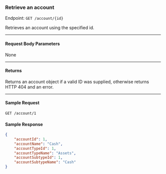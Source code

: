 ### Retrieve an account
Endpoint: `GET /account/{id}`

Retrieves an account using the specified id.
___
#### Request Body Parameters
None
___
#### Returns
Returns an account object if a valid ID was supplied, otherwise returns HTTP 404 and an error.
___
#### Sample Request
`GET /account/1`
<br/>

#### Sample Response
```json
{
    "accountId": 1,
    "accountName": "Cash",
    "accountTypeId": 1,
    "accountTypeName": "Assets",
    "accountSubtypeId": 1,
    "accountSubtypeName": "Cash"
}
```



